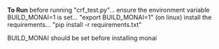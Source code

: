 **To Run**
before running "crf_test.py"...
ensure the environment variable BUILD_MONAI=1 is set... "export BUILD_MONAI=1" (on linux)
install the requirements... "pip install -r requirements.txt"

BUILD_MONAI should be set before installing monai
